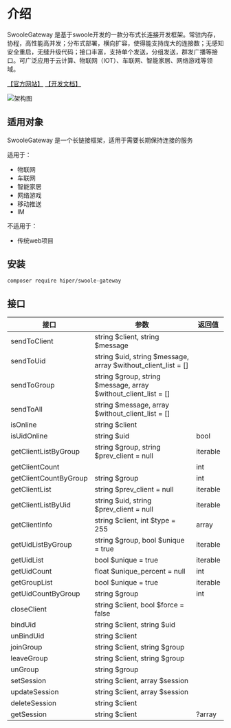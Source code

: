 # 介绍

SwooleGateway 是基于swoole开发的一款分布式长连接开发框架。常驻内存，协程，高性能高并发；分布式部署，横向扩容，使得能支持庞大的连接数；无感知安全重启，无缝升级代码；接口丰富，支持单个发送，分组发送，群发广播等接口。可广泛应用于云计算、物联网（IOT）、车联网、智能家居、网络游戏等领域。

 [【官方网站】](http://swoole.plus)
 [【开发文档】](docs/zh-CN)

![架构图](https://static.ebcms.com/img/sw.png)

 ## 适用对象
 
SwooleGateway 是一个长链接框架，适用于需要长期保持连接的服务
 
 适用于：
 
 * 物联网
 * 车联网
 * 智能家居
 * 网络游戏
 * 移动推送
 * IM

不适用于：

* 传统web项目

## 安装

``` bash
composer require hiper/swoole-gateway
```

## 接口

| 接口                     | 参数                                                            | 返回值   |
| ------------------------ | --------------------------------------------------------------- | -------- |
| sendToClient             | string $client, string $message                                 |          |
| sendToUid                | string $uid, string $message, array $without_client_list = []   |          |
| sendToGroup              | string $group, string $message, array $without_client_list = [] |          |
| sendToAll                | string $message, array $without_client_list = []                |          |
| isOnline                 | string $client                                                  |          |
| isUidOnline              | string $uid                                                     | bool     |
| getClientListByGroup     | string $group, string $prev_client = null                       | iterable |
| getClientCount           |                                                                 | int      |
| getClientCountByGroup    | string $group                                                   | int      |
| getClientList            | string $prev_client = null                                      | iterable |
| getClientListByUid       | string $uid, string $prev_client = null                         | iterable |
| getClientInfo            | string $client, int $type = 255                                 | array    |
| getUidListByGroup        | string $group, bool $unique = true                              | iterable |
| getUidList               | bool $unique = true                                             | iterable |
| getUidCount              | float $unique_percent = null                                    | int      |
| getGroupList             | bool $unique = true                                             | iterable |
| getUidCountByGroup       | string $group                                                   | int      |
| closeClient              | string $client, bool $force = false                             |          |
| bindUid                  | string $client, string $uid                                     |          |
| unBindUid                | string $client                                                  |          |
| joinGroup                | string $client, string $group                                   |          |
| leaveGroup               | string $client, string $group                                   |          |
| unGroup                  | string $group                                                   |          |
| setSession               | string $client, array $session                                  |          |
| updateSession            | string $client, array $session                                  |          |
| deleteSession            | string $client                                                  |          |
| getSession               | string $client                                                  | ?array   |
